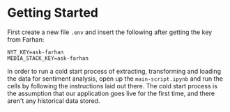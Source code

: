 # Getting Started

First create a new file `.env` and insert the following after getting the key from Farhan:
```
NYT_KEY=ask-farhan
MEDIA_STACK_KEY=ask-farhan
```

In order to run a cold start process of extracting, transforming and loading the data for sentiment analysis, open up the `main-script.ipynb` and run the cells by following the instructions laid out there. The cold start process is the assumption that our application goes live for the first time, and there aren't any historical data stored.